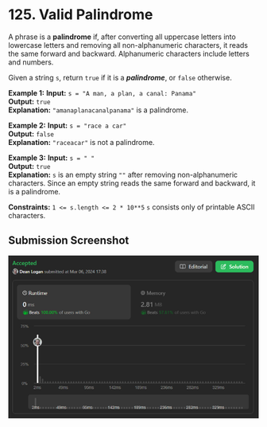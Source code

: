 # 125. Valid Palindrome

A phrase is a **palindrome** if, after converting all uppercase letters into lowercase letters and removing all non-alphanumeric characters, it reads the same forward and backward. Alphanumeric characters include letters and numbers.

Given a string `s`, return `true` if it is a ***palindrome***, or `false` otherwise.

**Example 1:**
    **Input:** `s = "A man, a plan, a canal: Panama"`  
    **Output:** `true`  
    **Explanation:** `"amanaplanacanalpanama"` is a palindrome.

**Example 2:**
    **Input:** `s = "race a car"`  
    **Output:** `false`  
    **Explanation:** `"raceacar"` is not a palindrome.

**Example 3:**
    **Input:** `s = " "`  
    **Output:** `true`  
    **Explanation:** `s` is an empty string `""` after removing non-alphanumeric characters. Since an empty string reads the same forward and backward, it is a palindrome.

**Constraints:**
    `1 <= s.length <= 2 * 10**5`
    `s` consists only of printable ASCII characters.

## Submission Screenshot

![Image](./valid-palindrome.png)